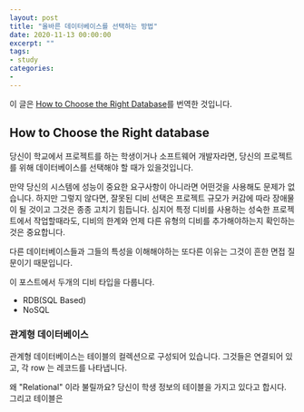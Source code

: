 ```yaml
---
layout: post
title: "올바른 데이터베이스를 선택하는 방법"
date: 2020-11-13 00:00:00
excerpt: ""
tags:
- study
categories:
-
---
```


이 글은 [How to Choose the Right Database](#https://towardsdatascience.com/how-to-choose-the-right-database-afcf95541741)를 번역한 것입니다.

## How to Choose the Right database
당신이 학교에서 프로젝트를 하는 학생이거나 소프트웨어 개발자라면, 당신의 프로젝트를 위해 데이터베이스를 선택해야 할 때가 있을것입니다.

만약 당신의 시스템에 성능이 중요한 요구사항이 아니라면 어떤것을 사용해도 문제가 없습니다. 하지만 그렇지 않다면, 잘못된 디비 선택은 프로젝트 규모가 커감에 따라 장애물이 될 것이고 그것은 종종 고치기 힘듭니다. 심지어 특정 디비를 사용하는 성숙한 프로젝트에서 작업할때라도, 디비의 한계와 언제 다른 유형의 디비를 추가해야하는지 확인하는 것은 중요합니다.

다른 데이터베이스들과 그들의 특성을 이해해야하는 또다른 이유는 그것이 흔한 면접 질문이기 때문입니다.

이 포스트에서 두개의 디비 타입을 다룹니다.
- RDB(SQL Based)
- NoSQL

### 관계형 데이터베이스
관계형 데이터베이스는 테이블의 컬렉션으로 구성되어 있습니다. 그것들은 연결되어 있고, 각 row 는 레코드를 나타냅니다.

왜 "Relational" 이라 불릴까요?
당신이 학생 정보의 테이블을 가지고 있다고 합시다. 그리고 테이블은
